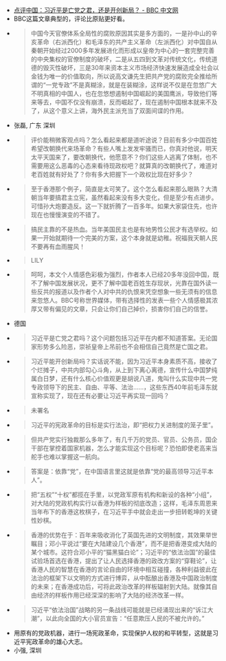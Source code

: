 - [点评中国：习近平是亡党之君，还是开创新局？ - BBC 中文网](http://www.bbc.com/zhongwen/simp/china/2015/06/150629_cr_xi_jinping_anti-corruption?ocid=socialflow_twitter)
- BBC这篇文章典型的，评论比原贴更好看。
- > 中国今天官僚体系全局性的腐败原因其实是多方面的，一是孙中山的辛亥革命（右派西化）和毛泽东的共产主义革命（左派西化）对中国自从秦朝开始经过2000多年发展进化而形成以皇帝为中心的一套完整完善的中央集权的官僚制度的破坏，二是从五四到文革对传统文化，传统道德的毁灭性破坏，三是30年来资本主义市场经济快速发展造成全社会以金钱为唯一的价值取向，所以说高文谦先生把共产党的腐败完全推给所谓的“一党专政”不是真糊涂，就是在装糊涂，这样说不仅是在忽悠广大不明真相的中国人，也在忽悠想遏制中国崛起的美国鹰派，导致他们等来等去，中国不仅没有崩溃，反而崛起了，现在遏制中国根本就来不及了，从这个意义上讲，海外民主派充当了双面间谍的作用。
- 张磊, 广东 深圳
- > 评价能稍微客观点吗？怎么看起来都是道听途说？目前有多少中国百姓希望改朝换代来场革命？有些人嘴上发发牢骚而已，你真对他说，明天太平天国来了，要改朝换代，他愿意不？你们这些人逃离了体制，也不需要用这么恶毒的心态来看待现政权吧？就算真的改朝换代了，难道对老百姓就有好处了？你有多大把握下一个政权比现在好多少？
- > 至于香港那个例子，简直是太可笑了。这个怎么看起来那么眼熟？大清朝当年要搞君主立宪，虽然看起来没有多大变化，但是至少有点进步。可惜孙大炮要造反。这一下就折腾了一百多年。如果大家袋住先，也许现在也慢慢演变的不错了。
- > 搞民主靠的不是热血。当年美国民主也是有地男性公民才有选举权。如果一开始就期待一个完美的方案，这个本身就是幼稚。祝福我天朝人民不要再有血雨腥风！
- > LILY
- > 呵呵，本文个人情感色彩极为强烈，作者本人已经20多年没回中国，既不了解中国发展状况，更不了解中国老百姓生存现状，光靠在国外读一些反共的报道以及作者个人对中共的仇恨来凭空想象一些无须有的信息来忽悠人。BBC号称世界媒体，带有选择性的发表一些个人情感极其浓厚又带有偏见的文章，只会让你们自己掉价，损害你们自己的信誉。
- 德国
- > 习近平是亡党之君吗？这个问题包括习近平在内都不知道答案。无论国家形势多么险恶，崇祯皇帝上吊前也不会相信自己竟然是亡国之君。
- > 习近平能开创新局吗？实话说不能，因为习近平本身素质不高，接收了个烂摊子，中共内部勾心斗角，从上到下离心离德，宣传什么中国梦纯属白日梦，还有什么核心价值观更是胡说八道，鬼叫什么实现中共一党专政领导下的民主、自由、平等、法治......，这些东西40年前毛泽东就宣称实现了，现在还有必要让习近平再实现一回吗？
- > 未署名
- > 习近平的宪政革命的目标是实行法治，即“把权力关进制度的笼子里”。
- > 但共产党实行独裁那么多年了，有几千万的党员、官员、公务员，国企干部在掌控着国家机器，怎么才能实现这个目标呢？恐怕即使老高来当舵手也难以掌握这一航向。
- > 答案是：依靠“党”，在中国语言里这就是依靠“党的最高领导习近平本人”。
- > 把“五权”“十权”都揽在手里，以党政军原有机构和新设的各种“小组”，对大陆的党政机构实行以香港为样板的彻底改造；这样，毛泽东周恩来当年布下的香港这枚棋子，在习近平手中就会走出一步扭转乾坤的关键性妙棋。
- > 香港的优势在于：百年来吸收消化了英国先进的文明制度，其效果举世瞩目；邓小平说过“要在大陆建设几个香港”，而不是把香港变成大陆的某个城市。这符合邓小平的“猫黑猫白论”；习近平的“依法治国”的最佳试验场首选在香港，提出了让人民选择香港的政改方案的“穿鞋论”，让香港人民的智慧在香港的言论自由的环境中相互碰撞，各种利益彼此在法治的框架下以文明的方式进行博弈，从中酝酿出香港及中国政治制度的未来；在香港成功后，可将此政治改革的样板辐射到大陆。就像其自由经济的样板作用已经深深的影响了大陆的经济改革一样。
- > 习近平“依法治国”战略的另一条战线可能就是已经涌现出来的“诉江大潮”，以此向全国的大小官员宣告：“任意欺压人民的不被允许的。”
- 用原有的党政机器，进行一场宪政革命，实现保护人权的和平转型，这就是习近平宪政革命的雄心大志。
- 小强, 深圳
